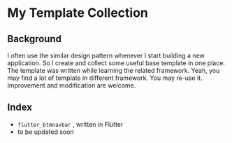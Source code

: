 # My Template Collection

## Background
I often use the similar design pattern whenever I start building a new application. So I create and collect some useful base template in one place. 
The template was written while learning the related framework. Yeah, you may find a lot of template in different framework. 
You may re-use it.
Improvement and modification are welcome.

## Index
- `flutter_btmnavbar` , written in Flutter
- to be updated soon
